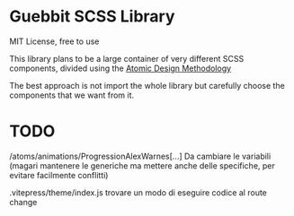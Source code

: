 # Guebbit SCSS Library

MIT License, free to use

This library plans to be a large container of very different SCSS components, 
divided using the [Atomic Design Methodology](https://bradfrost.com/blog/post/atomic-web-design/)  

The best approach is not import the whole library but carefully choose the components that we want from it.

# TODO

/atoms/animations/ProgressionAlexWarnes[...] 
Da cambiare le variabili (magari mantenere le generiche ma mettere anche delle specifiche, per evitare facilmente conflitti)

.vitepress/theme/index.js trovare un modo di eseguire codice al route change